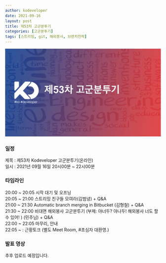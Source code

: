 ```yaml
---
author: kodeveloper
date: 2021-09-16
layout: post
title: 제53차 고군분투기
categories: [고군분투기]
tags: [스트리밍, git, 해외봉사, 브랜치전략]
---
```


![](/img/struggle/53/title.png)

### 일정

제목 : 제53차 Kodeveloper 고군분투기(온라인)  
일시 : 2021년 09월 16일 20시00분 ~ 22시00분   

### 타임라인

20:00 ~ 20:05 시작 대기 및 오프닝   
20:05 ~ 21:00 스트리밍 친구들 모여라(김범녕) + Q&A   
21:00 ~ 21:30 Automatic branch merging in Bitbucket (김형철) + Q&A   
21:30 ~ 22:00 비대면 해외봉사 고군분투기 (부제: 야너두? 야나두! 해외봉사 너도 할 수 있어!
) (민주님) + Q&A   
22:00 ~ 22:05 마무리, 안내   
22:05 ~ : 근황토크 (별도 Meet Room, #초심자 대환영.)   

### 발표 영상

추후 업로드 예정입니다.   

